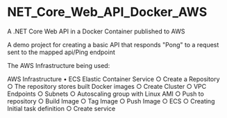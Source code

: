 # NET_Core_Web_API_Docker_AWS
 A .NET Core Web API in a Docker Container published to AWS

A demo project for creating a basic API that responds "Pong" to a request sent to the mapped api/Ping endpoint

The AWS Infrastructure being used:

AWS Infrastructure
	• ECS Elastic Container Service
		○ Create a Repository
			○ The repository stores built Docker images
		○ Create Cluster
			○ VPC Endpoints
			○ Subnets
			○ Autoscaling group with Linux AMI
		○ Push to repository
			○ Build Image
			○ Tag Image
			○ Push Image
		○ ECS 
			○ Creating Initial task definition
			○ Create service